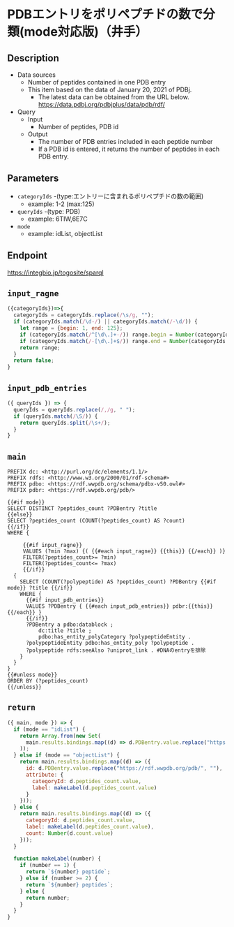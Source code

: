 # PDBエントリをポリペプチドの数で分類(mode対応版)（井手）

## Description
 
- Data sources
    - Number of peptides contained in one PDB entry
    - This item based on the data of January 20, 2021 of PDBj. 
        - The latest data can be obtained from the URL below. https://data.pdbj.org/pdbjplus/data/pdb/rdf/
- Query
    - Input
        - Number of peptides, PDB id
    - Output
        - The number of PDB entries included in each peptide number
        - If a PDB id is entered, it returns the number of peptides in each PDB entry.

## Parameters

* `categoryIds` -(type:エントリーに含まれるポリペプチドの数の範囲)
  * example: 1-2 (max:125)
* `queryIds` -(type: PDB)
  * example: 6TIW,6E7C
* `mode` 
  * example: idList, objectList

## Endpoint

https://integbio.jp/togosite/sparql

## `input_ragne`
```javascript
({categoryIds})=>{
  categoryIds = categoryIds.replace(/\s/g, "");
  if (categoryIds.match(/\d-/) || categoryIds.match(/-\d/)) {
    let range = {begin: 1, end: 125};
    if (categoryIds.match(/^[\d\.]+-/)) range.begin = Number(categoryIds.match(/^([\d\.]+)-/)[1]);
    if (categoryIds.match(/-[\d\.]+$/)) range.end = Number(categoryIds.match(/-([\d\.]+)$/)[1]);
    return range;         
  }
  return false;
}
```

## `input_pdb_entries`
```javascript
({ queryIds }) => {
  queryIds = queryIds.replace(/,/g, " ");
  if (queryIds.match(/\S/)) {
    return queryIds.split(/\s+/);
  }
}
```

## `main`

```sparql
PREFIX dc: <http://purl.org/dc/elements/1.1/>
PREFIX rdfs: <http://www.w3.org/2000/01/rdf-schema#>
PREFIX pdbo: <https://rdf.wwpdb.org/schema/pdbx-v50.owl#>
PREFIX pdbr: <https://rdf.wwpdb.org/pdb/>

{{#if mode}}
SELECT DISTINCT ?peptides_count ?PDBentry ?title
{{else}}
SELECT ?peptides_count (COUNT(?peptides_count) AS ?count)
{{/if}}
WHERE {
  
     {{#if input_ragne}}
     VALUES (?min ?max) {( {{#each input_ragne}} {{this}} {{/each}} )}
     FILTER(?peptides_count>= ?min)
     FILTER(?peptides_count<= ?max)
     {{/if}}
  {
    SELECT (COUNT(?polypeptide) AS ?peptides_count) ?PDBentry {{#if mode}} ?title {{/if}}
    WHERE {
      {{#if input_pdb_entries}}
      VALUES ?PDBentry { {{#each input_pdb_entries}} pdbr:{{this}} {{/each}} }
      {{/if}}
      ?PDBentry a pdbo:datablock ;
          dc:title ?title ;
          pdbo:has_entity_polyCategory ?polypeptideEntity .
      ?polypeptideEntity pdbo:has_entity_poly ?polypeptide .
      ?polypeptide rdfs:seeAlso ?uniprot_link . #DNAのentryを排除
    }
  }
} 
{{#unless mode}}
ORDER BY (?peptides_count)  
{{/unless}}
```

## `return`

```javascript
({ main, mode }) => {
  if (mode == "idList") {
    return Array.from(new Set(
      main.results.bindings.map((d) => d.PDBentry.value.replace("https://rdf.wwpdb.org/pdb/", ""))
    ));
  } else if (mode == "objectList") {
    return main.results.bindings.map((d) => ({
      id: d.PDBentry.value.replace("https://rdf.wwpdb.org/pdb/", ""), 
      attribute: {
        categoryId: d.peptides_count.value, 
        label: makeLabel(d.peptides_count.value)
      }
    }));
  } else {
    return main.results.bindings.map((d) => ({
      categoryId: d.peptides_count.value,
      label: makeLabel(d.peptides_count.value),
      count: Number(d.count.value)
    }));
  }

  function makeLabel(number) {
    if (number == 1) {
      return `${number} peptide`;
    } else if (number >= 2) {
      return `${number} peptides`;
    } else {
      return number;
    }
  }
}
```
